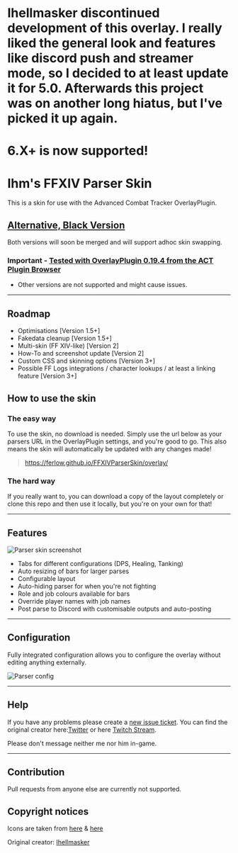 # Ihellmasker discontinued development of this overlay. I really liked the general look and features like discord push and streamer mode, so I decided to at least update it for 5.0. Afterwards this project was on another long hiatus, but I've picked it up again.

# 6.X+ is now supported!

# Ihm's FFXIV Parser Skin

This is a skin for use with the Advanced Combat Tracker OverlayPlugin.

## [Alternative, Black Version](https://github.com/Ferlow/black_FFXIVParserSkin)
Both versions will soon be merged and will support adhoc skin swapping.


### Important - [Tested with OverlayPlugin 0.19.4 from the ACT Plugin Browser](https://github.com/OverlayPlugin/OverlayPlugin/releases/tag/v0.19.4)
* Other versions are not supported and might cause issues.
---

## Roadmap

* Optimisations [Version 1.5+]
* Fakedata cleanup [Version 1.5+]
* Multi-skin (FF XIV-like) [Version 2]
* How-To and screenshot update [Version 2]
* Custom CSS and skinning options [Version 3+]
* Possible FF Logs integrations / character lookups / at least a linking feature [Version 3+]

## How to use the skin

### The easy way

To use the skin, no download is needed. Simply use the url below as your parsers URL in the OverlayPlugin settings, and you're good to go. This also means the skin will automatically be updated with any changes made!

> https://ferlow.github.io/FFXIVParserSkin/overlay/

### The hard way

If you really want to, you can download a copy of the layout completely or clone this repo and then use it locally, but you're on your own for that!

---

## Features

![Parser skin screenshot](http://pub.andysthings.com/parser/parser.png)

* Tabs for different configurations (DPS, Healing, Tanking)
* Auto resizing of bars for larger parses
* Configurable layout
* Auto-hiding parser for when you're not fighting
* Role and job colours available for bars
* Override player names with job names
* Post parse to Discord with customisable outputs and auto-posting

---

## Configuration

Fully integrated configuration allows you to configure the overlay without editing anything externally.

![Parser config](http://pub.andysthings.com/parser/settings-general.png)

---

## Help
If you have any problems please create a [new issue ticket](https://github.com/Ferlow/FFXIVParserSkin/issues).
You can find the original creator here:[Twitter](https://twitter.com/ihellmasker) or here [Twitch Stream](https://twitch.tv/ihellmasker).

Please don't message neither me nor him in-game.

---

## Contribution
Pull requests from anyone else are currently not supported.

## Copyright notices

Icons are taken from [here](https://ffxiv.gamerescape.com/wiki/Dictionary_of_Icons) & [here](https://github.com/skotlex/ffxiv-material-ui)

Original creator: [Ihellmasker](https://github.com/Ihellmasker/FFXIVParserSkin)